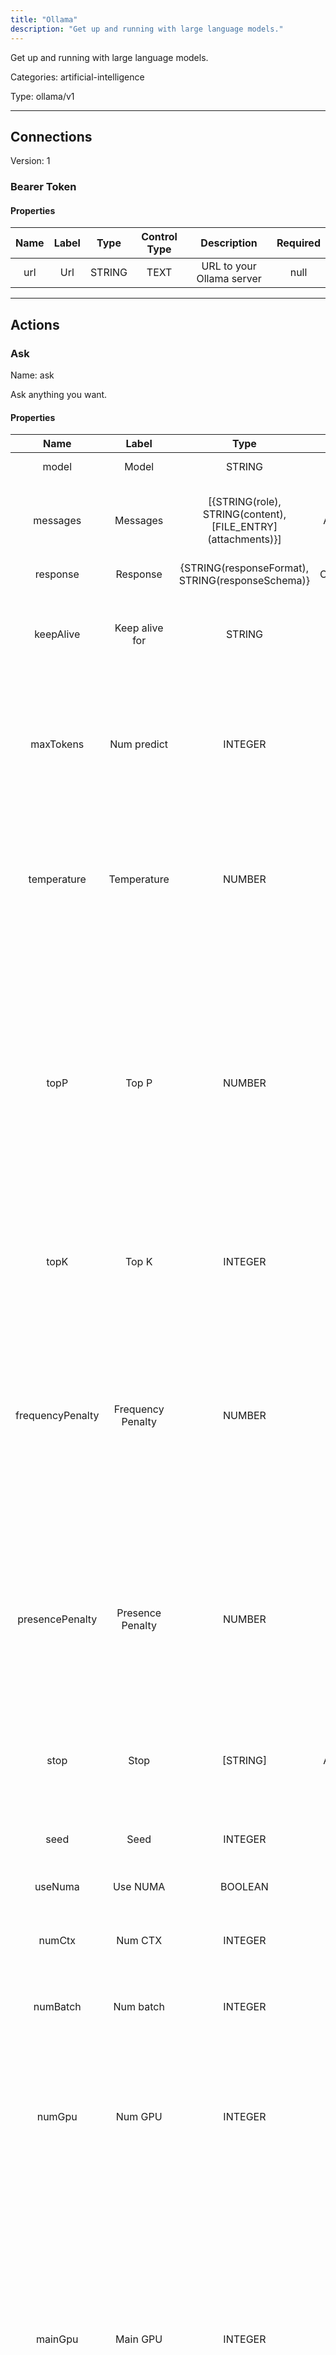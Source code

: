 ```yaml
---
title: "Ollama"
description: "Get up and running with large language models."
---
```


Get up and running with large language models.


Categories: artificial-intelligence


Type: ollama/v1

<hr />



## Connections

Version: 1


### Bearer Token

#### Properties

|      Name       |      Label     |     Type     |     Control Type     |     Description     |     Required        |
|:--------------:|:--------------:|:------------:|:--------------------:|:-------------------:|:-------------------:|
| url | Url | STRING | TEXT  |  URL to your Ollama server  |  null  |





<hr />



## Actions


### Ask
Name: ask

Ask anything you want.

#### Properties

|      Name       |      Label     |     Type     |     Control Type     |     Description     |     Required        |
|:--------------:|:--------------:|:------------:|:--------------------:|:-------------------:|:-------------------:|
| model | Model | STRING | SELECT  |  ID of the model to use.  |  true  |
| messages | Messages | [{STRING\(role), STRING\(content), [FILE_ENTRY]\(attachments)}] | ARRAY_BUILDER  |  A list of messages comprising the conversation so far.  |  true  |
| response | Response | {STRING\(responseFormat), STRING\(responseSchema)} | OBJECT_BUILDER  |  The response from the API.  |  false  |
| keepAlive | Keep alive for | STRING | TEXT  |  Controls how long the model will stay loaded into memory following the request  |  null  |
| maxTokens | Num predict | INTEGER | INTEGER  |  Maximum number of tokens to predict when generating text. (-1 = infinite generation, -2 = fill context)  |  null  |
| temperature | Temperature | NUMBER | NUMBER  |  Controls randomness:  Higher values will make the output more random, while lower values like will make it more focused and deterministic.  |  null  |
| topP | Top P | NUMBER | NUMBER  |  An alternative to sampling with temperature, called nucleus sampling,  where the model considers the results of the tokens with top_p probability mass. So 0.1 means only the tokens comprising the top 10% probability mass are considered.  |  null  |
| topK | Top K | INTEGER | INTEGER  |  Specify the number of token choices the generative uses to generate the next token.  |  null  |
| frequencyPenalty | Frequency Penalty | NUMBER | NUMBER  |  Number between -2.0 and 2.0. Positive values penalize new tokens based on their existing frequency in the text so far, decreasing the model's likelihood to repeat the same line verbatim.  |  null  |
| presencePenalty | Presence Penalty | NUMBER | NUMBER  |  Number between -2.0 and 2.0. Positive values penalize new tokens based on whether they appear in the text so far, increasing the model's likelihood to talk about new topics.  |  null  |
| stop | Stop | [STRING] | ARRAY_BUILDER  |  Up to 4 sequences where the API will stop generating further tokens.  |  null  |
| seed | Seed | INTEGER | INTEGER  |  Keeping the same seed would output the same response.  |  null  |
| useNuma | Use NUMA | BOOLEAN | SELECT  |  Whether to use NUMA.  |  null  |
| numCtx | Num CTX | INTEGER | INTEGER  |  Sets the size of the context window used to generate the next token.  |  null  |
| numBatch | Num batch | INTEGER | INTEGER  |  Prompt processing maximum batch size.  |  null  |
| numGpu | Num GPU | INTEGER | INTEGER  |  The number of layers to send to the GPU(s). On macOS it defaults to 1 to enable metal support, 0 to disable. 1 here indicates that NumGPU should be set dynamically  |  null  |
| mainGpu | Main GPU | INTEGER | INTEGER  |  When using multiple GPUs this option controls which GPU is used for small tensors for which the overhead of splitting the computation across all GPUs is not worthwhile. The GPU in question will use slightly more VRAM to store a scratch buffer for temporary results.  |  null  |
| lowVram | Low VRAM | BOOLEAN | SELECT  |  | null  |
| f16kv | F16 KV | BOOLEAN | SELECT  |  | null  |
| logitsAll | Logits all | BOOLEAN | SELECT  |  Return logits for all the tokens, not just the last one. To enable completions to return logprobs, this must be true.  |  null  |
| vocabOnly | Vocab only | BOOLEAN | SELECT  |  Load only the vocabulary, not the weights.  |  null  |
| useMmap | Use MMap | BOOLEAN | SELECT  |  By default, models are mapped into memory, which allows the system to load only the necessary parts of the model as needed. However, if the model is larger than your total amount of RAM or if your system is low on available memory, using mmap might increase the risk of pageouts, negatively impacting performance. Disabling mmap results in slower load times but may reduce pageouts if you’re not using mlock. Note that if the model is larger than the total amount of RAM, turning off mmap would prevent the model from loading at all.  |  null  |
| useMlock | Use MLock | BOOLEAN | SELECT  |  Lock the model in memory, preventing it from being swapped out when memory-mapped. This can improve performance but trades away some of the advantages of memory-mapping by requiring more RAM to run and potentially slowing down load times as the model loads into RAM.  |  null  |
| numThread | Num thread | INTEGER | INTEGER  |  Sets the number of threads to use during computation. By default, Ollama will detect this for optimal performance. It is recommended to set this value to the number of physical CPU cores your system has (as opposed to the logical number of cores). 0 = let the runtime decide  |  null  |
| numKeep | Nul keep | INTEGER | INTEGER  |  | null  |
| tfsz | Tfs Z | NUMBER | NUMBER  |  Tail-free sampling is used to reduce the impact of less probable tokens from the output. A higher value (e.g., 2.0) will reduce the impact more, while a value of 1.0 disables this setting.  |  null  |
| typicalP | Typical P | NUMBER | NUMBER  |  | null  |
| repeatLastN | Repeat last N | INTEGER | INTEGER  |  Sets how far back for the model to look back to prevent repetition. (Default: 64, 0 = disabled, -1 = num_ctx)  |  null  |
| repeatPenalty | Repeat penalty | NUMBER | NUMBER  |  Sets how strongly to penalize repetitions. A higher value (e.g., 1.5) will penalize repetitions more strongly, while a lower value (e.g., 0.9) will be more lenient.  |  null  |
| mirostat | Mirostat | INTEGER | INTEGER  |  Enable Mirostat sampling for controlling perplexity. (default: 0, 0 = disabled, 1 = Mirostat, 2 = Mirostat 2.0)  |  null  |
| mirostatTau | Mirostat Tau | NUMBER | NUMBER  |  Controls the balance between coherence and diversity of the output. A lower value will result in more focused and coherent text.  |  null  |
| mirostatEta | Mirostat Eta | NUMBER | NUMBER  |  Influences how quickly the algorithm responds to feedback from the generated text. A lower learning rate will result in slower adjustments, while a higher learning rate will make the algorithm more responsive.  |  null  |
| penalizeNewLine | Penalize new line | BOOLEAN | SELECT  |  | null  |
| truncate | Truncate | BOOLEAN | SELECT  |  | null  |






